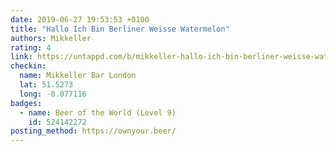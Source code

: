 ```yaml
---
date: 2019-06-27 19:53:53 +0100
title: "Hallo Ich Bin Berliner Weisse Watermelon"
authors: Mikkeller
rating: 4
link: https://untappd.com/b/mikkeller-hallo-ich-bin-berliner-weisse-watermelon/2257688
checkin:
  name: Mikkeller Bar London
  lat: 51.5273
  long: -0.077116
badges:
  - name: Beer of the World (Level 9)
    id: 524142272
posting_method: https://ownyour.beer/
---
```

